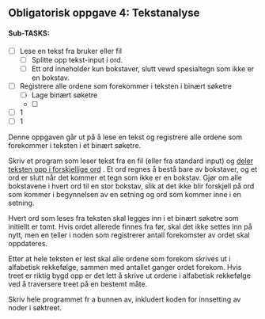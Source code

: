 ## Obligatorisk oppgave 4: Tekstanalyse

#### Sub-TASKS:
- [ ] Lese en tekst fra bruker eller fil
  - [ ] Splitte opp tekst-input i ord.
  - [ ] Ett ord inneholder kun bokstaver, slutt vewd spesialtegn som ikke er en bokstav.
- [ ] Registrere alle ordene som forekommer i teksten i binært søketre 
  - [ ] Lage binært søketre
  - [ ] 
- [ ] 1
- [ ] 1

Denne oppgaven går ut på å lese en tekst og registrere alle ordene som forekommer i teksten i et binært søketre.

Skriv et program som leser tekst fra en fil (eller fra standard input) og [deler teksten opp i forskjellige ord](https://it.hiof.no/algdat/oblig/words.java) . Et ord regnes å bestå bare av bokstaver, og et ord er slutt når det kommer et tegn som ikke er en bokstav. Gjør om alle bokstavene i hvert ord til en stor bokstav, slik at det ikke blir forskjell på ord som kommer i begynnelsen av en setning og ord som kommer inne i en setning.

Hvert ord som leses fra teksten skal legges inn i et binært søketre som initiellt er tomt. Hvis ordet allerede finnes fra før, skal det ikke settes inn på nytt, men en teller i noden som registrerer antall forekomster av ordet skal oppdateres.

Etter at hele teksten er lest skal alle ordene som forekom skrives ut i alfabetisk rekkefølge, sammen med antallet ganger ordet forekom. Hvis treet er riktig bygd opp er det lett å skrive ut ordene i alfabetisk rekkefølge ved å traversere treet på en bestemt måte.

Skriv hele programmet fr a bunnen av, inkludert koden for innsetting av noder i søktreet. 